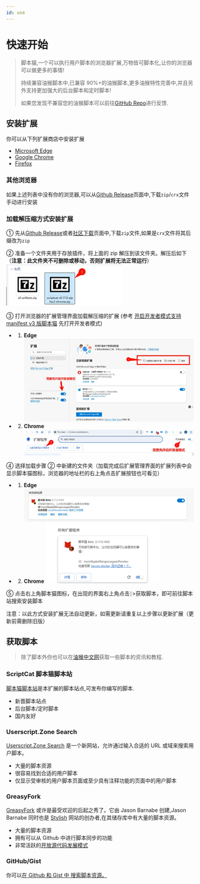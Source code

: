 ```yaml
---
id: use
---
```


# 快速开始

> 脚本猫,一个可以执行用户脚本的浏览器扩展,万物皆可脚本化,让你的浏览器可以做更多的事情!
>
> 持续兼容油猴脚本中,已兼容 90%+的油猴脚本,更多油猴特性完善中,并且另外支持更加强大的后台脚本和定时脚本!
>
> 如果您发现不兼容您的油猴脚本可以前往[GitHub Repo](https://github.com/scriptscat/scriptcat)进行反馈.

## 安装扩展

你可以从下列扩展商店中安装扩展

- [Microsoft Edge](https://microsoftedge.microsoft.com/addons/detail/scriptcat/liilgpjgabokdklappibcjfablkpcekh)
- [Google Chrome](https://chrome.google.com/webstore/detail/scriptcat/ndcooeababalnlpkfedmmbbbgkljhpjf)
- [Firefox](https://addons.mozilla.org/zh-CN/firefox/addon/scriptcat/)

### 其他浏览器

如果上述列表中没有你的浏览器,可以从[Github Release](https://github.com/scriptscat/scriptcat/releases)页面中,下载`zip`/`crx`文件手动进行安装

### 加载解压缩方式安装扩展

① 先从[Github Release](https://github.com/scriptscat/scriptcat/releases)或者[社区下载](https://bbs.tampermonkey.net.cn/thread-3068-1-1.html)页面中,下载`zip`文件,如果是`crx`文件将其后缀改为`zip`

② 准备一个文件夹用于存放插件，将上面的 zip 解压到该文件夹。解压后如下（**注意：此文件夹不可删除或移动，否则扩展将无法正常运行**） ![download-zip](./img/README.assets/download-zip.webp)

③ 打开浏览器的扩展管理界面加载解压缩的扩展 (参考 [开启开发者模式支持 manifest v3 版脚本猫](/docs/use/open-dev/) 先打开开发者模式)

- 1. **Edge** ![edge-load-unpacked](./img/README.assets/edge-load-unpacked.webp)
- 2. **Chrome** ![chrome-load-unpacked](./img/README.assets/chrome-load-unpacked.webp)

④ 选择加载步骤 ② 中新建的文件夹（加载完成后扩展管理界面的扩展列表中会显示脚本猫图标，浏览器的地址栏的右上角点击扩展按钮也可看见）

- 1. **Edge** ![edge-load-unpacked-img](./img/README.assets/edge-load-unpacked-img.webp)
- 2. **Chrome** ![chrome-load-unpacked-img](./img/README.assets/chrome-load-unpacked-img.webp)

⑤ 点击右上角脚本猫图标，在出现的界面右上角点击`┆`>获取脚本，即可前往脚本站搜索安装脚本

注意：以此方式安装扩展无法自动更新，如需更新请重复以上步骤以更新扩展（更新前需删除旧版）


## 获取脚本

> 除了脚本外你也可以在[油猴中文网](https://bbs.tampermonkey.net.cn/)获取一些脚本的资讯和教程.

### ScriptCat 脚本猫脚本站

[脚本猫脚本站](https://scriptcat.org/)是本扩展的脚本站点,可发布你编写的脚本.

- 新晋脚本站点
- 后台脚本/定时脚本
- 国内友好

### Userscript.Zone Search

[Userscript.Zone Search](https://www.userscript.zone/?utm_source=tm.net&utm_medium=scripts) 是一个新网站，允许通过输入合适的 URL 或域来搜索用户脚本。

- 大量的脚本资源
- 很容易找到合适的用户脚本
- 仅显示受审核的用户脚本页面或至少具有注释功能的页面中的用户脚本

### GreasyFork

[GreasyFork](https://greasyfork.org/) 或许是最受欢迎的后起之秀了。它由 Jason Barnabe 创建,Jason Barnabe 同时也是 [Stylish](https://userstyles.org/) 网站的创办者,在其储存库中有大量的脚本资源。

- 大量的脚本资源
- 拥有可以从 Github 中进行脚本同步的功能
- 非常活跃的[开放源代码发展模式](https://github.com/JasonBarnabe/greasyfork)

### GitHub/Gist

你可以[在 Github 和 Gist 中 搜索脚本资源。](https://gist.github.com/search?l=JavaScript&o=desc&q="%3D%3DUserScript%3D%3D"&s=updated)
